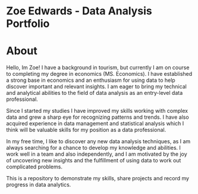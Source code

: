 # Zoe Edwards - Data Analysis Portfolio

# About
Hello, Im Zoe! I have a background in tourism, but currently I am on course to completing my degree in economics (MS. Economics). I have established a strong base in economics and an enthusiasm for using data to help discover important and relevant insights. I am eager to bring my technical and analytical abilities to the field of data analysis as an entry-level data professional.

Since I started my studies I have improved my skills working with complex data and grew a sharp eye for recognizing patterns and trends. I have also acquired experience in data management and statistical analysis which I think will be valuable skills for my position as a data professional.

In my free time, I like to discover any new data analysis techniques, as I am always searching for a chance to develop my knowledge and abilities. I work well in a team and also independently, and I am motivated by the joy of uncovering new insights and the fulfillment of using data to work out complicated problems.

This is a repository to demonstrate my skills, share projects and record my progress in data analytics.
